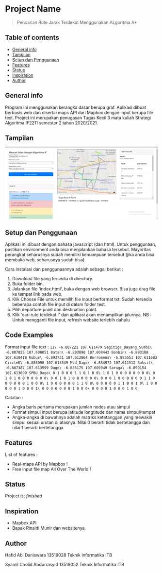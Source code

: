 # Project Name
> Pencarian Rute Jarak Terdekat Menggunakan ALgoritma A*

## Table of contents
* [General info](#general-info)
* [Tampilan](#tampilan)
* [Setup dan Penggunaan](#setup-dan-penggunaan)
* [Features](#features)
* [Status](#status)
* [Inspiration](#inspiration)
* [Author](#author)

## General info
Program ini menggunakan kerangka dasar berupa graf. Aplikasi dibuat berbasis web dan disertai maps API dari Mapbox dengan input berupa file text. Project ini merupakan penugasan Tugas Kecil 3 mata kuliah Strategi Algoritma IF2211 semester 2 tahun 2020/2021.

## Tampilan
![Example screenshot](./img/interface.png)

## Setup dan Penggunaan
Aplikasi ini dibuat dengan bahasa javascript (dan html). Untuk penggunaan, pastikan environment anda bisa menjalankan bahasa tersebut. Mayoritas perangkat seharusnya sudah memiliki kemampuan tersebut (jika anda bisa membuka web, seharusnya sudah bisa).

Cara instalasi dan penggunaannya adalah sebagai berikut :
1. Download file yang tersedia di directory.
2. Buka folder bin.
3. Jalankan file 'index.html', buka dengan web browser. Bisa juga drag file ke tempat link pada web.
4. Klik Choose File untuk memilih file input berformat txt. Sudah tersedia beberapa contoh file input di dalam folder test.
5. Pilih departure point dan destination point.
6. Klik 'cari rute terdekat !' dan aplikasi akan menampilkan jalurnya.
NB : Untuk mengganti file input, refresh website terlebih dahulu

## Code Examples
Format input file text :
`11\
-6.887221 107.611479 Segitiga_Dayang_Sumbi\
-6.887825 107.608051 Batan\
-6.893890 107.608442 Bonbin\
-6.893188 107.610418 Kubus\
-6.893731 107.612864 Borromeus\
-6.885551 107.611683 CircleK\
-6.885098 107.613549 Mcd_Dago\
-6.884972 107.611512 Baksil\
-6.887387 107.613599 Dago\
-6.885175 107.609949 Saraga\
-6.890154 107.613099 SPBU_Dago\
0 1 0 0 0 1 1 0 1 0 0\
1 0 1 0 0 0 0 0 0 0 0\
0 1 0 1 0 0 0 0 0 0 0\
0 0 1 0 1 0 0 0 0 0 0\
0 0 0 1 0 0 0 0 0 0 1
1 0 0 0 0 0 0 1 0 0 0\
1 0 0 0 0 0 0 1 1 0 0\
0 0 0 0 0 1 1 0 0 1 0\
1 0 0 0 0 0 1 0 0 0 1\
0 0 0 0 0 0 0 1 0 0 0\
0 0 0 0 1 0 0 0 1 0 0`

Catatan :
- Angka baris pertama merupakan jumlah nodes atau simpul
- Format simpul input berupa latitude longtitude dan nama simpul/tempat
- Angka-angka di bawahnya adalah matriks ketetanggan yang mewakili simpul sesuai urutan di atasnya. Nilai 0 berarti tidak bertetangga dan nilai 1 berarti bertetangga.

## Features
List of features :
* Real-maps API by Mapbox !
* Free input file map All Over The World !


## Status
Project is: _finished_

## Inspiration
- Mapbox API
- Bapak Rinaldi Munir dan websitenya.

## Author
Hafid Abi Daniswara
13519028
Teknik Informatika ITB

Syamil Cholid Abdurrasyid
13519052
Teknik Informatika ITB